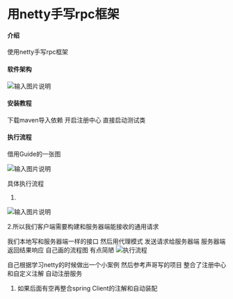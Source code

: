 # 用netty手写rpc框架

#### 介绍
使用netty手写rpc框架

#### 软件架构
![输入图片说明](https://images.gitee.com/uploads/images/2021/0516/130649_f82f9eff_8044183.png "屏幕截图.png")


#### 安装教程

下载maven导入依赖
开启注册中心 
直接启动测试类

#### 执行流程
借用Guide的一张图

![输入图片说明](https://images.gitee.com/uploads/images/2021/0516/130825_6cab1cf2_8044183.png "屏幕截图.png")

具体执行流程

1.
![输入图片说明](https://images.gitee.com/uploads/images/2021/0516/131232_624ffa54_8044183.png "屏幕截图.png")

2.所以我们客户端需要构建和服务器端能接收的通用请求

我们本地写和服务器端一样的接口  然后用代理模式 发送请求给服务器端 服务器端返回结果响应
自己画的流程图 有点简陋
![执行流程](https://images.gitee.com/uploads/images/2021/0516/134406_67d5cf06_8044183.png "屏幕截图.png")


自己根据学习netty的时候做出一个小案例 
然后参考声哥写的项目 
整合了注册中心和自定义注解 自动注册服务

1. 如果后面有空再整合spring  Client的注解和自动装配